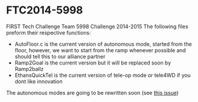 FTC2014-5998
============

FIRST Tech Challenge Team 5998 Challenge 2014-2015
The following files preform their respective functions:
- AutoFloor.c is the current version of autonomous mode, started from the floor, however, we want to start from the ramp whenever possible and should tell this to our alliance partner
- Ramp2Goal is the current version but it will be replaced soon by Ramp2ballz
- EthansQuickTel  is the current version of tele-op mode or tele4WD if you dont like innovation

The autonomous modes are going to be rewritten soon (see [this issue](https://github.com/lasarobotics/FTC2015-5998/issues/2))
